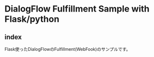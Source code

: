 # DialogFlow Fulfillment Sample with Flask/python

## index
Flask使ったDialogFlowのFulfillment(WebFook)のサンプルです。
